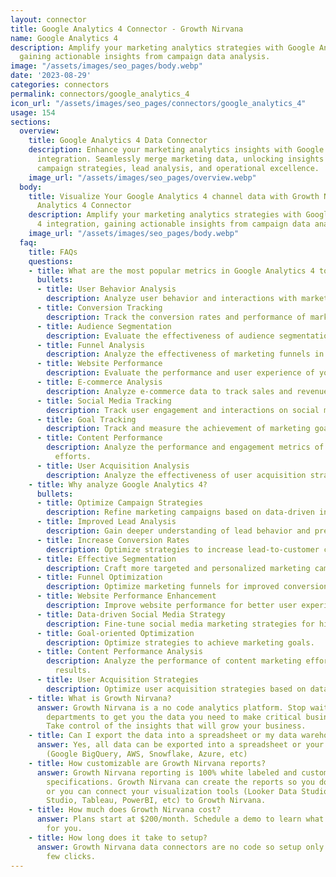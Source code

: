 ```yaml
---
layout: connector
title: Google Analytics 4 Connector - Growth Nirvana
name: Google Analytics 4
description: Amplify your marketing analytics strategies with Google Analytics 4 integration,
  gaining actionable insights from campaign data analysis.
image: "/assets/images/seo_pages/body.webp"
date: '2023-08-29'
categories: connectors
permalink: connectors/google_analytics_4
icon_url: "/assets/images/seo_pages/connectors/google_analytics_4"
usage: 154
sections:
  overview:
    title: Google Analytics 4 Data Connector
    description: Enhance your marketing analytics insights with Google Analytics 4
      integration. Seamlessly merge marketing data, unlocking insights that shape
      campaign strategies, lead analysis, and operational excellence.
    image_url: "/assets/images/seo_pages/overview.webp"
  body:
    title: Visualize Your Google Analytics 4 channel data with Growth Nirvana's Google
      Analytics 4 Connector
    description: Amplify your marketing analytics strategies with Google Analytics
      4 integration, gaining actionable insights from campaign data analysis.
    image_url: "/assets/images/seo_pages/body.webp"
  faq:
    title: FAQs
    questions:
    - title: What are the most popular metrics in Google Analytics 4 to analyze?
      bullets:
      - title: User Behavior Analysis
        description: Analyze user behavior and interactions with marketing materials.
      - title: Conversion Tracking
        description: Track the conversion rates and performance of marketing campaigns.
      - title: Audience Segmentation
        description: Evaluate the effectiveness of audience segmentation strategies.
      - title: Funnel Analysis
        description: Analyze the effectiveness of marketing funnels in driving conversions.
      - title: Website Performance
        description: Evaluate the performance and user experience of your website.
      - title: E-commerce Analysis
        description: Analyze e-commerce data to track sales and revenue.
      - title: Social Media Tracking
        description: Track user engagement and interactions on social media platforms.
      - title: Goal Tracking
        description: Track and measure the achievement of marketing goals.
      - title: Content Performance
        description: Analyze the performance and engagement metrics of content marketing
          efforts.
      - title: User Acquisition Analysis
        description: Analyze the effectiveness of user acquisition strategies.
    - title: Why analyze Google Analytics 4?
      bullets:
      - title: Optimize Campaign Strategies
        description: Refine marketing campaigns based on data-driven insights.
      - title: Improved Lead Analysis
        description: Gain deeper understanding of lead behavior and preferences.
      - title: Increase Conversion Rates
        description: Optimize strategies to increase lead-to-customer conversion rates.
      - title: Effective Segmentation
        description: Craft more targeted and personalized marketing campaigns.
      - title: Funnel Optimization
        description: Optimize marketing funnels for improved conversion rates.
      - title: Website Performance Enhancement
        description: Improve website performance for better user experience.
      - title: Data-driven Social Media Strategy
        description: Fine-tune social media marketing strategies for higher engagement.
      - title: Goal-oriented Optimization
        description: Optimize strategies to achieve marketing goals.
      - title: Content Performance Analysis
        description: Analyze the performance of content marketing efforts and improve
          results.
      - title: User Acquisition Strategies
        description: Optimize user acquisition strategies based on data insights.
    - title: What is Growth Nirvana?
      answer: Growth Nirvana is a no code analytics platform. Stop waiting for other
        departments to get you the data you need to make critical business decisions.
        Take control of the insights that will grow your business.
    - title: Can I export the data into a spreadsheet or my data warehouse?
      answer: Yes, all data can be exported into a spreadsheet or your data warehouse
        (Google BigQuery, AWS, Snowflake, Azure, etc)
    - title: How customizable are Growth Nirvana reports?
      answer: Growth Nirvana reporting is 100% white labeled and customized to your
        specifications. Growth Nirvana can create the reports so you don’t have to
        or you can connect your visualization tools (Looker Data Studio/Google Data
        Studio, Tableau, PowerBI, etc) to Growth Nirvana.
    - title: How much does Growth Nirvana cost?
      answer: Plans start at $200/month. Schedule a demo to learn what plan is best
        for you.
    - title: How long does it take to setup?
      answer: Growth Nirvana data connectors are no code so setup only requires a
        few clicks.
---
```

